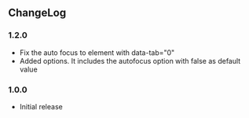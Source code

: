 ## ChangeLog

### 1.2.0
* Fix the auto focus to element with data-tab="0"
* Added options. It includes the autofocus option with false as default value

### 1.0.0

* Initial release